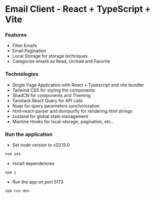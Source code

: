 # Email Client - React + TypeScript + Vite

### Features

- Filter Emails
- Email Pagination
- Local Storage for storage techniques
- Categorize emails as Read, Unread and Favorite

### Technologies

- Single Page Application with React + Typescript and vite bundler
- Tailwind CSS for styling the components
- ShadCN for components and Theming
- Tanstack React Query for API calls
- Nuqs for query parameters synchonization
- html-react-parser and dompurify for rendering html strings
- zustand for global state management
- Mantine Hooks for local-storage, pagination, etc..

### Run the application
- Set node version to v20.15.0
```bash
nvm use
```
- Install dependencies
```bash
npm i
```
- Run the app on port 5173
```bash
npm run dev
```
